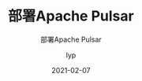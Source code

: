 ---
layout:     post 
title:      "部署Apache Pulsar"
subtitle:   "部署Apache Pulsar"
description: " "
date:       2021-02-07
author:     "lyp"
image: "https://res.cloudinary.com/lyp/image/upload/v1612709780/hugo/blog.github.io/pexels-matt-hardy-2568001.jpg"
published: false
tags:
    - 云原生
    - Pulsar
categories: 
    - 中间件
---